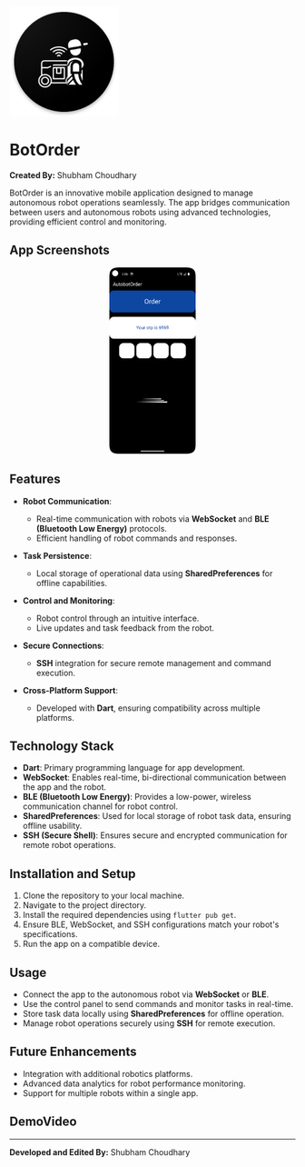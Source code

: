 ![App Icon](android/app/src/main/res/mipmap-xxxhdpi/ic_launcher.png)

# BotOrder

**Created By:** Shubham Choudhary  


BotOrder is an innovative mobile application designed to manage autonomous robot operations seamlessly. The app bridges communication between users and autonomous robots using advanced technologies, providing efficient control and monitoring.

App Screenshots
--------
<p align="center">
  <img src="App_ss/1.png" width="30%" />
</p>

## Features

- **Robot Communication**:
  - Real-time communication with robots via **WebSocket** and **BLE (Bluetooth Low Energy)** protocols.
  - Efficient handling of robot commands and responses.

- **Task Persistence**:
  - Local storage of operational data using **SharedPreferences** for offline capabilities.

- **Control and Monitoring**:
  - Robot control through an intuitive interface.
  - Live updates and task feedback from the robot.

- **Secure Connections**:
  - **SSH** integration for secure remote management and command execution.

- **Cross-Platform Support**:
  - Developed with **Dart**, ensuring compatibility across multiple platforms.

## Technology Stack

- **Dart**: Primary programming language for app development.
- **WebSocket**: Enables real-time, bi-directional communication between the app and the robot.
- **BLE (Bluetooth Low Energy)**: Provides a low-power, wireless communication channel for robot control.
- **SharedPreferences**: Used for local storage of robot task data, ensuring offline usability.
- **SSH (Secure Shell)**: Ensures secure and encrypted communication for remote robot operations.

## Installation and Setup

1. Clone the repository to your local machine.
2. Navigate to the project directory.
3. Install the required dependencies using `flutter pub get`.
4. Ensure BLE, WebSocket, and SSH configurations match your robot's specifications.
5. Run the app on a compatible device.

## Usage

- Connect the app to the autonomous robot via **WebSocket** or **BLE**.
- Use the control panel to send commands and monitor tasks in real-time.
- Store task data locally using **SharedPreferences** for offline operation.
- Manage robot operations securely using **SSH** for remote execution.

## Future Enhancements

- Integration with additional robotics platforms.
- Advanced data analytics for robot performance monitoring.
- Support for multiple robots within a single app.

## DemoVideo



---

**Developed and Edited By:** Shubham Choudhary
